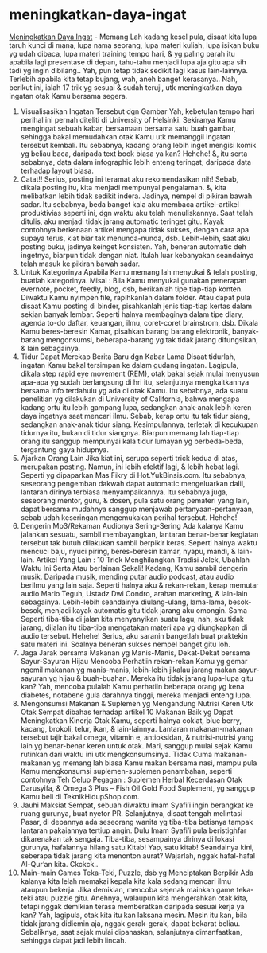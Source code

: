 # meningkatkan-daya-ingat

<a href="http://daihatsu.co.id/kokgituya/article/lifestyle/7-cara-meningkatkan-daya-ingat-dan-konsentrasi">Meningkatkan Daya Ingat</a> - Memang Lah kadang kesel pula, disaat kita lupa taruh kunci di mana, lupa nama seorang, lupa materi kuliah, lupa isikan buku yg udah dibaca, lupa materi training tempo hari, & yg paling parah itu apabila lagi presentase di depan, tahu-tahu menjadi lupa aja gitu apa sih tadi yg ingin dibilang.. Yah, pun tetap tidak sedikit lagi kasus lain-lainnya. Terlebih apabila kita tetap bujang, wah, aneh banget kerasanya.. 
Nah, berikut ini, ialah 17 trik yg sesuai & sudah teruji, utk meningkatkan daya ingatan otak Kamu bersama segera. 
1. Visualisasikan Ingatan Tersebut dgn Gambar 
Yah, kebetulan tempo hari perihal ini pernah diteliti di University of Helsinki. Sekiranya Kamu mengingat sebuah kabar, bersamaan bersama satu buah gambar, sehingga bakal memudahkan otak Kamu utk memanggil ingatan tersebut kembali. Itu sebabnya, kadang orang lebih inget mengisi komik yg beliau baca, daripada text book biasa ya kan? Hehehe! &, itu serta sebabnya, data dalam infographic lebih enteng teringat, daripada data terhadap layout biasa. 
2. Catat!! 
Serius, posting ini teramat aku rekomendasikan nih! Sebab, dikala posting itu, kita menjadi mempunyai pengalaman. &, kita melibatkan lebih tidak sedikit indera. Jadinya, nempel di pikiran bawah sadar. Itu sebabnya, beda banget kala aku membaca artikel-artikel produktivias seperti ini, dgn waktu aku telah menuliskannya. 
Saat telah ditulis, aku menjadi tidak jarang automatic teringet gitu. Kayak contohnya berkenaan artikel mengapa tidak sukses, dengan cara apa supaya terus, kiat biar tak menunda-nunda, dsb. Lebih-lebih, saat aku posting buku, jadinya keinget konsisten. Yah, beneran automatic deh ingetnya, biarpun tidak dengan niat. Itulah luar kebanyakan seandainya telah masuk ke pikiran bawah sadar. 
3. Untuk Kategorinya 
Apabila Kamu memang lah menyukai & telah posting, buatlah kategorinya. Misal : 
Bila Kamu menyukai gunakan penerapan evernote, pocket, feedly, blog, dsb, berikanlah tipe tiap-tiap konten. 
Diwaktu Kamu nyimpen file, rapihkanlah dalam folder. Atau dapat pula disaat Kamu posting di binder, pisahkanlah jenis tiap-tiap kertas dalam sekian banyak lembar. Seperti halnya membaginya dalam tipe diary, agenda to-do daftar, keuangan, ilmu, coret-coret brainstrom, dsb. 
Dikala Kamu beres-beresin Kamar, pisahkan barang barang elektronik, banyak-barang mengonsumsi, beberapa-barang yg tak tidak jarang difungsikan, & lain sebagainya. 
4. Tidur Dapat Merekap Berita Baru dgn Kabar Lama 
Disaat tidurlah, ingatan Kamu bakal tersimpan ke dalam gudang ingatan. Lagipula, dikala step rapid eye movement (REM), otak bakal sejak mulai menyusun apa-apa yg sudah berlangsung di hri itu, selanjutnya mengkaitkannya bersama info terdahulu yg ada di otak Kamu. 
Itu sebabnya, ada suatu penelitian yg dilakukan di University of California, bahwa mengapa kadang ortu itu lebih gampang lupa, sedangkan anak-anak lebih keren daya ingatnya saat mencari ilmu. Sebab, kerap ortu itu tak tidur siang, sedangkan anak-anak tidur siang. 
Kesimpulannya, terletak di kecukupan tidurnya itu, bukan di tidur siangnya. Biarpun memang lah tiap-tiap orang itu sanggup mempunyai kala tidur lumayan yg berbeda-beda, tergantung gaya hidupnya. 
5. Ajarkan Orang Lain 
Jika kiat ini, serupa seperti trick kedua di atas, merupakan posting. Namun, ini lebih efektif lagi, & lebih hebat lagi. Seperti yg dipaparkan Mas Fikry di Hot.YukBinsis.com. Itu sebabnya, seseorang pengemban dakwah dapat automatic mengeluarkan dalil, lantaran dirinya terbiasa menyampaikannya. 
Itu sebabnya juga, seseorang mentor, guru, & dosen, pula satu orang pemateri yang lain, dapat bersama mudahnya sanggup menjawab pertanyaan-pertanyaan, sebab udah keseringan mengemukakan perihal tersebut. Hehehe! 
6. Dengerin Mp3/Rekaman Audionya Sering-Sering 
Ada kalanya Kamu jalankan sesuatu, sambil membayangkan, lantaran benar-benar kegiatan tersebut tak butuh dilakukan sambil berpikir keras. Seperti halnya waktu mencuci baju, nyuci piring, beres-beresin kamar, nyapu, mandi, & lain-lain. 
Artikel Yang Lain : 10 Trick Menghilangkan Tradisi Jelek, Ubahlah Waktu Ini Serta Atau berlainan Sekali! 
Kadang, Kamu sambil dengerin musik. Daripada musik, mending putar audio podcast, atau audio berilmu yang lain saja. Seperti halnya aku & rekan-rekan, kerap memutar audio Mario Teguh, Ustadz Dwi Condro, arahan marketing, & lain-lain sebagainya. 
Lebih-lebih seandainya diulang-ulang, lama-lama, besok-besok, menjadi kayak automatis gitu tidak jarang aku omongin. Sama Seperti tiba-tiba di jalan kita menyanyikan suatu lagu, nah, aku tidak jarang, dijalan itu tiba-tiba mengatakan materi apa yg diungkapkan di audio tersebut. Hehehe! Serius, aku saranin bangetlah buat praktekin satu materi ini. Soalnya beneran sukses nempel banget gitu loh. 
7. Jaga Jarak bersama Makanan yg Manis-Manis, Dekat-Dekat bersama Sayur-Sayuran Hijau 
Mencoba Perhatiin rekan-rekan Kamu yg gemar ngemil makanan yg manis-manis, lebih-lebih jikalau jarang makan sayur-sayuran yg hijau & buah-buahan. Mereka itu tidak jarang lupa-lupa gitu kan? Yah, mencoba pulalah Kamu perhatiin beberapa orang yg kena diabetes, notabene gula darahnya tinggi, mereka menjadi enteng lupa. 
8. Mengonsumsi Makanan & Suplemen yg Mengandung Nutrisi Keren Utk Otak 
Sempat dibahas terhadap artikel 10 Makanan Baik yg Dapat Meningkatkan Kinerja Otak Kamu, seperti halnya coklat, blue berry, kacang, brokoli, telur, ikan, & lain-lainnya. Lantaran makanan-makanan tersebut tajir bakal omega, vitamin e, antioksidan, & nutrisi-nutrisi yang lain yg benar-benar keren untuk otak. Mari, sanggup mulai sejak Kamu rutinkan dari waktu ini utk mengkonsumsinya. 
Tidak Cuma makanan-makanan yg memang lah biasa Kamu makan bersama nasi, mampu pula Kamu mengkonsumsi suplemen-suplemen penambahan, seperti contohnya Teh Celup Pegagan : Suplemen Herbal Kecerdasan Otak Darusyifa, & Omega 3 Plus – Fish Oil Gold Food Suplement, yg sanggup Kamu beli di TeknikHidupShop.com. 
9. Jauhi Maksiat 
Sempat, sebuah diwaktu imam Syafi’i ingin berangkat ke ruang gurunya, buat nyetor PR. Selanjutnya, disaat tengah melintasi Pasar, di depannya ada seseorang wanita yg tiba-tiba betisnya tampak lantaran pakaiannya tertiup angin. Dulu Imam Syafi’i pula beristighfar dikarenakan tak sengaja. 
Tiba-tiba, sesampainya dirinya di lokasi gurunya, hafalannya hilang satu Kitab! Yap, satu kitab! Seandainya kini, seberapa tidak jarang kita menonton aurat? Wajarlah, nggak hafal-hafal Al-Qur’an kita. Ckckck.. 
10. Main-main Games Teka-Teki, Puzzle, dsb yg Menciptakan Berpikir 
Ada kalanya kita lelah memakai kepala kita kala sedang mencari ilmu ataupun bekerja. Jika demikian, mencoba sejenak mainkan game teka-teki atau puzzle gitu. Anehnya, walaupun kita mengerahkan otak kita, tetapi nggak demikian terasa memberatkan daripada sesuai kerja ya kan? 
Yah, lagipula, otak kita itu kan laksana mesin. Mesin itu kan, bila tidak jarang didiemin aja, nggak gerak-gerak, dapat bekarat beliau. Sebaliknya, saat sejak mulai dipanaskan, selanjutnya dimanfaatkan, sehingga dapat jadi lebih lincah.

